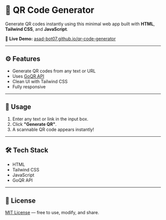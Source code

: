 # 🔳 QR Code Generator

Generate QR codes instantly using this minimal web app built with **HTML**, **Tailwind CSS**, and **JavaScript**.

🔗 **Live Demo:** [asad-bot07.github.io/qr-code-generator](https://asad-bot07.github.io/qr-code-generator/)

---

## ⚙️ Features

- Generate QR codes from any text or URL
- Uses [GoQR API](https://api.qrserver.com/v1/create-qr-code/)
- Clean UI with Tailwind CSS
- Fully responsive

---

## 🚀 Usage

1. Enter any text or link in the input box.
2. Click **"Generate QR"**.
3. A scannable QR code appears instantly!

---

## 🛠️ Tech Stack

- HTML  
- Tailwind CSS  
- JavaScript  
- GoQR API
  
---

## 📄 License
[MIT License](LICENSE) — free to use, modify, and share.
